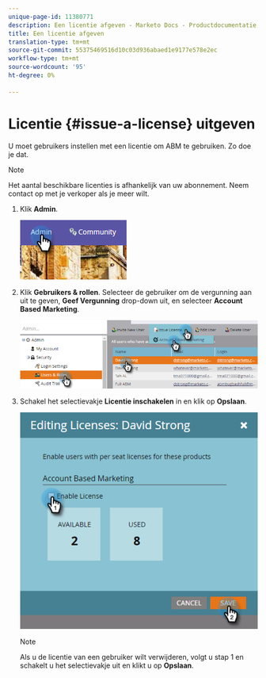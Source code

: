 ```yaml
---
unique-page-id: 11380771
description: Een licentie afgeven - Marketo Docs - Productdocumentatie
title: Een licentie afgeven
translation-type: tm+mt
source-git-commit: 55375469516d10c03d936abaed1e9177e578e2ec
workflow-type: tm+mt
source-wordcount: '95'
ht-degree: 0%

---
```



# Licentie {#issue-a-license} uitgeven

U moet gebruikers instellen met een licentie om ABM te gebruiken. Zo doe je dat.

>[!NOTE]
>
>Het aantal beschikbare licenties is afhankelijk van uw abonnement. Neem contact op met je verkoper als je meer wilt.

1. Klik **Admin**.

   ![](assets/one.png)

1. Klik **Gebruikers &amp; rollen**. Selecteer de gebruiker om de vergunning aan uit te geven, **Geef Vergunning** drop-down uit, en selecteer **Account Based Marketing**.

   ![](assets/two.png)

1. Schakel het selectievakje **Licentie inschakelen** in en klik op **Opslaan**.

   ![](assets/three.png)

   >[!NOTE]
   >
   >Als u de licentie van een gebruiker wilt verwijderen, volgt u stap 1 en schakelt u het selectievakje uit en klikt u op **Opslaan**.
